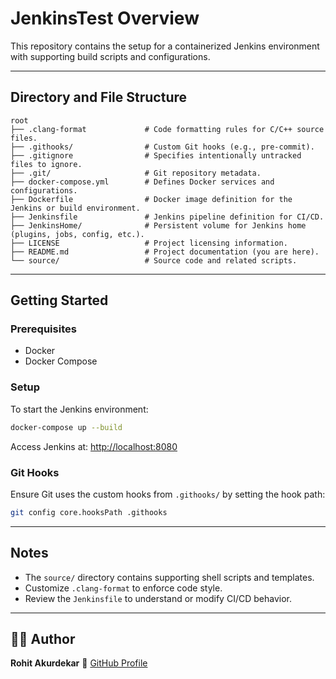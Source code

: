 # JenkinsTest Overview

This repository contains the setup for a containerized Jenkins environment with supporting build scripts and configurations.

---

## Directory and File Structure

```
root
├── .clang-format             # Code formatting rules for C/C++ source files.
├── .githooks/                # Custom Git hooks (e.g., pre-commit).
├── .gitignore                # Specifies intentionally untracked files to ignore.
├── .git/                     # Git repository metadata.
├── docker-compose.yml        # Defines Docker services and configurations.
├── Dockerfile                # Docker image definition for the Jenkins or build environment.
├── Jenkinsfile               # Jenkins pipeline definition for CI/CD.
├── JenkinsHome/              # Persistent volume for Jenkins home (plugins, jobs, config, etc.).
├── LICENSE                   # Project licensing information.
├── README.md                 # Project documentation (you are here).
└── source/                   # Source code and related scripts.
```

---

## Getting Started

### Prerequisites

- Docker
- Docker Compose

### Setup

To start the Jenkins environment:

```sh
docker-compose up --build
```

Access Jenkins at: [http://localhost:8080](http://localhost:8080)

### Git Hooks

Ensure Git uses the custom hooks from `.githooks/` by setting the hook path:

```sh
git config core.hooksPath .githooks
```

---

## Notes

- The `source/` directory contains supporting shell scripts and templates.
- Customize `.clang-format` to enforce code style.
- Review the `Jenkinsfile` to understand or modify CI/CD behavior.

---

## 🧑‍💻 Author

**Rohit Akurdekar**
🔗 [GitHub Profile](https://github.com/RohitAkurdekar)
